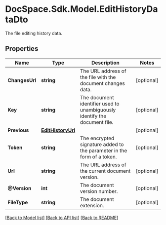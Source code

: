 # DocSpace.Sdk.Model.EditHistoryDataDto
The file editing history data.

## Properties

Name | Type | Description | Notes
------------ | ------------- | ------------- | -------------
**ChangesUrl** | **string** | The URL address of the file with the document changes data. | [optional] 
**Key** | **string** | The document identifier used to unambiguously identify the document file. | [optional] 
**Previous** | [**EditHistoryUrl**](EditHistoryUrl.md) |  | [optional] 
**Token** | **string** | The encrypted signature added to the parameter in the form of a token. | [optional] 
**Url** | **string** | The URL address of the current document version. | [optional] 
**@Version** | **int** | The document version number. | [optional] 
**FileType** | **string** | The document extension. | [optional] 

[[Back to Model list]](../README.md#documentation-for-models) [[Back to API list]](../README.md#documentation-for-api-endpoints) [[Back to README]](../README.md)

